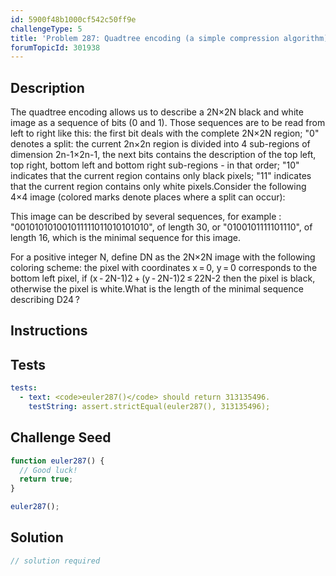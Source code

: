 ```yaml
---
id: 5900f48b1000cf542c50ff9e
challengeType: 5
title: 'Problem 287: Quadtree encoding (a simple compression algorithm)'
forumTopicId: 301938
---
```


## Description
<section id='description'>
The quadtree encoding allows us to describe a 2N×2N  black and white image as a sequence of bits (0 and 1). Those sequences are to be read from left to right like this:
the first bit deals with the complete 2N×2N region;
"0" denotes a split:
the current 2n×2n region is divided into 4 sub-regions of dimension 2n-1×2n-1,
the next bits contains the description of the top left, top right, bottom left and bottom right sub-regions - in that order;
"10" indicates that the current region contains only black pixels;
"11" indicates that the current region contains only white pixels.Consider the following 4×4 image (colored marks denote places where a split can occur):

This image can be described by several sequences, for example :
"001010101001011111011010101010", of length 30, or
"0100101111101110", of length 16, which is the minimal sequence for this image.

For a positive integer N, define DN as the 2N×2N image with the following coloring scheme:
the pixel with coordinates x = 0, y = 0 corresponds to the bottom left pixel,
if (x - 2N-1)2 + (y - 2N-1)2 ≤ 22N-2 then the pixel is black,
otherwise the pixel is white.What is the length of the minimal sequence describing D24 ?
</section>

## Instructions
<section id='instructions'>

</section>

## Tests
<section id='tests'>

```yml
tests:
  - text: <code>euler287()</code> should return 313135496.
    testString: assert.strictEqual(euler287(), 313135496);

```

</section>

## Challenge Seed
<section id='challengeSeed'>

<div id='js-seed'>

```js
function euler287() {
  // Good luck!
  return true;
}

euler287();
```

</div>



</section>

## Solution
<section id='solution'>

```js
// solution required
```

</section>
